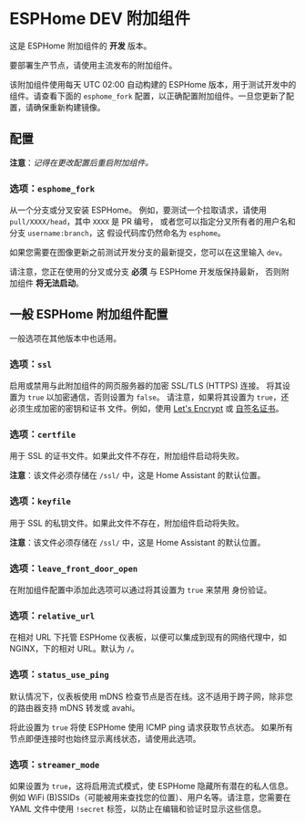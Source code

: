 # ESPHome DEV 附加组件

这是 ESPHome 附加组件的 **开发** 版本。

要部署生产节点，请使用主流发布的附加组件。

该附加组件使用每天 UTC 02:00 自动构建的 ESPHome 版本，用于测试开发中的组件。请查看下面的 `esphome_fork` 配置，以正确配置附加组件。一旦您更新了配置，请确保重新构建镜像。

## 配置

**注意**：_记得在更改配置后重启附加组件。_

### 选项：`esphome_fork`

从一个分支或分叉安装 ESPHome。
例如，要测试一个拉取请求，请使用 `pull/XXXX/head`，其中 `XXXX` 是 PR 编号，
或者您可以指定分叉所有者的用户名和分支 `username:branch`，这
假设代码库仍然命名为 `esphome`。

如果您需要在图像更新之前测试开发分支的最新提交，您可以在这里输入 `dev`。

请注意，您正在使用的分叉或分支 **必须** 与 ESPHome 开发版保持最新，
否则附加组件 **将无法启动**。

## 一般 ESPHome 附加组件配置

一般选项在其他版本中也适用。

### 选项：`ssl`

启用或禁用与此附加组件的网页服务器的加密 SSL/TLS (HTTPS) 连接。
将其设置为 `true` 以加密通信，否则设置为 `false`。
请注意，如果将其设置为 `true`，还必须生成加密的密钥和证书
文件。例如，使用 [Let's Encrypt](https://www.home-assistant.io/addons/lets_encrypt/)
或 [自签名证书](https://www.home-assistant.io/docs/ecosystem/certificates/tls_self_signed_certificate/)。

### 选项：`certfile`

用于 SSL 的证书文件。如果此文件不存在，附加组件启动将失败。

**注意**：该文件必须存储在 `/ssl/` 中，这是 Home Assistant 的默认位置。

### 选项：`keyfile`

用于 SSL 的私钥文件。如果此文件不存在，附加组件启动将失败。

**注意**：该文件必须存储在 `/ssl/` 中，这是 Home Assistant 的默认位置。

### 选项：`leave_front_door_open`

在附加组件配置中添加此选项可以通过将其设置为 `true` 来禁用
身份验证。

### 选项：`relative_url`

在相对 URL 下托管 ESPHome 仪表板，以便可以集成到现有的网络代理中，如 NGINX，下的相对 URL。默认为 `/`。

### 选项：`status_use_ping`

默认情况下，仪表板使用 mDNS 检查节点是否在线。这不适用于跨子网，除非您的路由器支持 mDNS 转发或 avahi。

将此设置为 `true` 将使 ESPHome 使用 ICMP ping 请求获取节点状态。 如果所有节点即便连接时也始终显示离线状态，请使用此选项。

### 选项：`streamer_mode`

如果设置为 `true`，这将启用流式模式，使 ESPHome 隐藏所有潜在的私人信息。 例如 WiFi (B)SSIDs（可能被用来查找您的位置）、用户名等。请注意，您需要在 YAML 文件中使用 `!secret` 标签，以防止在编辑和验证时显示这些信息。